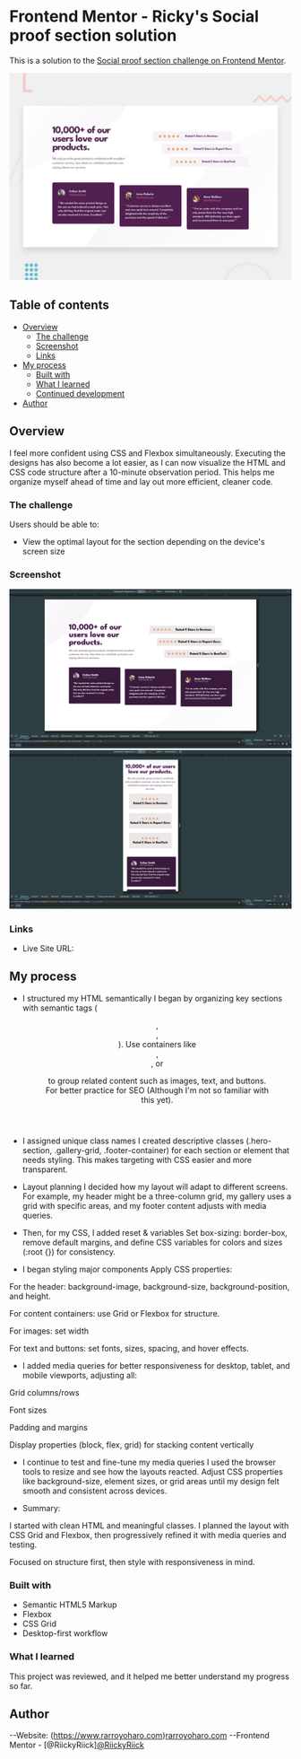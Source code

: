 # Frontend Mentor - Ricky's Social proof section solution

This is a solution to the [Social proof section challenge on Frontend Mentor](https://www.frontendmentor.io/challenges/social-proof-section-6e0qTv_bA). 

<img src="./design/desktop-preview.jpg">

## Table of contents

- [Overview](#overview)
  - [The challenge](#the-challenge)
  - [Screenshot](#screenshot)
  - [Links](#links)
- [My process](#my-process)
  - [Built with](#built-with)
  - [What I learned](#what-i-learned)
  - [Continued development](#continued-development)
- [Author](#author)


## Overview

I feel more confident using CSS and Flexbox simultaneously. Executing the designs has also become a lot easier, as I can now visualize the HTML and CSS code structure after a 10-minute observation period. This helps me organize myself ahead of time and lay out more efficient, cleaner code. 


### The challenge

Users should be able to:

- View the optimal layout for the section depending on the device's screen size

### Screenshot

<img src="./desktop social proof design.png"/>
<img src="./mobile social proof design.png"/>


### Links

- Live Site URL: 

## My process

- I structured my HTML semantically
I began by organizing key sections with semantic tags (<header>, <section>, <footer>). Use containers like <div>, <section>, or <figure> to group related content such as images, text, and buttons.
For better practice for SEO (Although I'm not so familiar with this yet). 


- I assigned unique class names
I created descriptive classes (.hero-section, .gallery-grid, .footer-container) for each section or element that needs styling. 
This makes targeting with CSS easier and more transparent.


- Layout planning
I decided how my layout will adapt to different screens. For example, my header might be a three-column grid, my gallery uses a grid with specific areas, and my footer content adjusts with media queries.


- Then, for my CSS, I added reset & variables
Set box-sizing: border-box, remove default margins, and define CSS variables for colors and sizes (:root {}) for consistency.


- I began styling major components
Apply CSS properties:

For the header: background-image, background-size, background-position, and height.

For content containers: use Grid or Flexbox for structure.

For images: set width 

For text and buttons: set fonts, sizes, spacing, and hover effects.


- I added media queries for better responsiveness for desktop, tablet, and mobile viewports, adjusting all:

Grid columns/rows

Font sizes

Padding and margins

Display properties (block, flex, grid) for stacking content vertically


- I continue to test and fine-tune my media queries
I used the browser tools to resize and see how the layouts reacted. Adjust CSS properties like background-size, element sizes, or grid areas until my design felt smooth and consistent across devices.


- Summary: 

I started with clean HTML and meaningful classes. I planned the layout with CSS Grid and Flexbox, then progressively refined it with media queries and testing. 

Focused on structure first, then style with responsiveness in mind.


### Built with

- Semantic HTML5 Markup
- Flexbox
- CSS Grid
- Desktop-first workflow

### What I learned

This project was reviewed, and it helped me better understand my progress so far.


## Author

--Website: (https://www.rarroyoharo.com)<a href="https://www.rarroyoharo.com" target="_blank">rarroyoharo.com</a> 
--Frontend Mentor - [@RiickyRiick]<a href="https://www.frontendmentor.io/profile/RiickyRiick" target="_blank">@RiickyRiick</a> 




